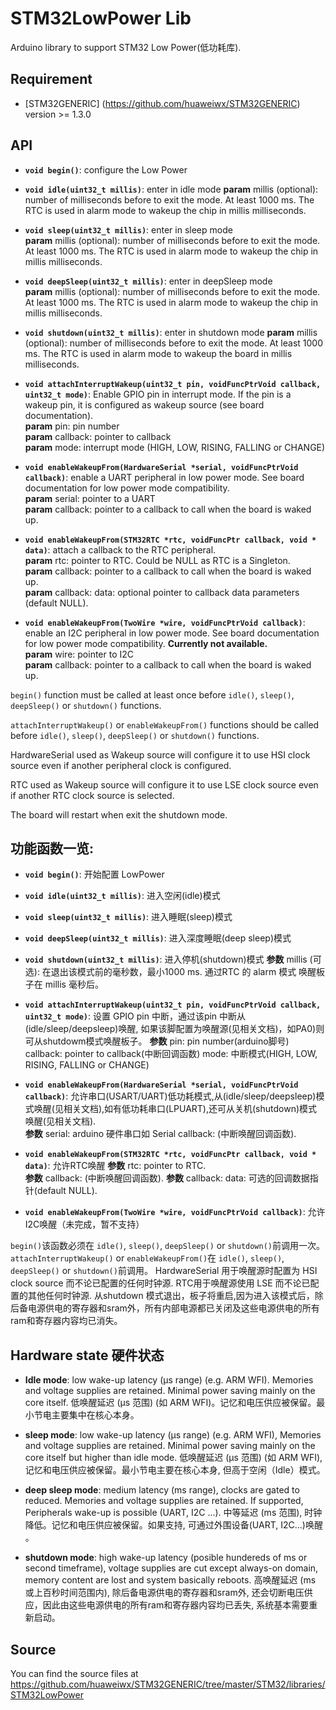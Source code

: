 # STM32LowPower Lib
Arduino library to support STM32 Low Power(低功耗库).

## Requirement
* [STM32GENERIC] (https://github.com/huaweiwx/STM32GENERIC)  version >= 1.3.0

## API

* **`void begin()`**: configure the Low Power

* **`void idle(uint32_t millis)`**: enter in idle mode
**param** millis (optional): number of milliseconds before to exit the mode. At least 1000 ms. The RTC is used in alarm mode to wakeup the chip in millis milliseconds.

* **`void sleep(uint32_t millis)`**: enter in sleep mode  
**param** millis (optional): number of milliseconds before to exit the mode. At least 1000 ms. The RTC is used in alarm mode to wakeup the chip in millis milliseconds.

* **`void deepSleep(uint32_t millis)`**: enter in deepSleep mode  
**param** millis (optional): number of milliseconds before to exit the mode. At least 1000 ms. The RTC is used in alarm mode to wakeup the chip in millis milliseconds.

* **`void shutdown(uint32_t millis)`**: enter in shutdown mode
**param** millis (optional): number of milliseconds before to exit the mode. At least 1000 ms. The RTC is used in alarm mode to wakeup the board in millis milliseconds.

* **`void attachInterruptWakeup(uint32_t pin, voidFuncPtrVoid callback, uint32_t mode)`**: Enable GPIO pin in interrupt mode. If the pin is a wakeup pin, it is configured as wakeup source (see board documentation).  
**param** pin: pin number  
**param** callback: pointer to callback  
**param** mode: interrupt mode (HIGH, LOW, RISING, FALLING or CHANGE)  

* **`void enableWakeupFrom(HardwareSerial *serial, voidFuncPtrVoid callback)`**: enable a UART peripheral in low power mode. See board documentation for low power mode compatibility.  
**param** serial: pointer to a UART  
**param** callback: pointer to a callback to call when the board is waked up.  

* **`void enableWakeupFrom(STM32RTC *rtc, voidFuncPtr callback, void * data)`**: attach a callback to the RTC peripheral.  
**param** rtc: pointer to RTC. Could be NULL as RTC is a Singleton.  
**param** callback: pointer to a callback to call when the board is waked up.  
**param** callback: data: optional pointer to callback data parameters (default NULL).  

* **`void enableWakeupFrom(TwoWire *wire, voidFuncPtrVoid callback)`**: enable an I2C peripheral in low power mode. See board documentation for low power mode compatibility. **Currently not available.**  
**param** wire: pointer to I2C  
**param** callback: pointer to a callback to call when the board is waked up.  


`begin()` function must be called at least once before `idle()`, `sleep()`, `deepSleep()` or `shutdown()` functions.  

`attachInterruptWakeup()` or `enableWakeupFrom()` functions should be called before `idle()`, `sleep()`, `deepSleep()` or `shutdown()` functions.  

HardwareSerial used as Wakeup source will configure it to use HSI clock source even if another peripheral clock is configured.

RTC used as Wakeup source will configure it to use LSE clock source even if another RTC clock source is selected.

The board will restart when exit the shutdown mode.  

## 功能函数一览:
* **`void begin()`**:  开始配置 LowPower
* **`void idle(uint32_t millis)`**:  进入空闲(idle)模式
* **`void sleep(uint32_t millis)`**:  进入睡眠(sleep)模式
* **`void deepSleep(uint32_t millis)`**:  进入深度睡眠(deep sleep)模式
* **`void shutdown(uint32_t millis)`**:  进入停机(shutdown)模式
**参数**  millis (可选): 在退出该模式前的毫秒数，最小1000 ms. 通过RTC 的 alarm 模式 唤醒板子在 millis 毫秒后。

* **`void attachInterruptWakeup(uint32_t pin, voidFuncPtrVoid callback, uint32_t mode)`**: 设置 GPIO pin 中断，通过该pin 中断从(idle/sleep/deepsleep)唤醒, 如果该脚配置为唤醒源(见相关文档)，如PA0)则可从shutdowm模式唤醒板子。
**参数** pin: pin number(arduino脚号)
     callback: pointer to callback(中断回调函数)
     mode: 中断模式(HIGH, LOW, RISING, FALLING or CHANGE) 

* **`void enableWakeupFrom(HardwareSerial *serial, voidFuncPtrVoid callback)`**: 允许串口(USART/UART)低功耗模式,从(idle/sleep/deepsleep)模式唤醒(见相关文档),如有低功耗串口(LPUART),还可从关机(shutdown)模式唤醒(见相关文档).  
**参数** serial: arduino 硬件串口如 Serial 
     callback: (中断唤醒回调函数).  

* **`void enableWakeupFrom(STM32RTC *rtc, voidFuncPtr callback, void * data)`**: 允许RTC唤醒
**参数**  rtc: pointer to RTC.  
**参数**  callback: (中断唤醒回调函数). 
**参数**  callback: data: 可选的回调数据指针(default NULL).  

* **`void enableWakeupFrom(TwoWire *wire, voidFuncPtrVoid callback)`**: 允许I2C唤醒（未完成，暂不支持）

`begin()`该函数必须在 `idle()`, `sleep()`, `deepSleep()` or `shutdown()`前调用一次。  
`attachInterruptWakeup()` or `enableWakeupFrom()`在 `idle()`, `sleep()`, `deepSleep()` or `shutdown()`前调用。
HardwareSerial 用于唤醒源时配置为 HSI clock source 而不论已配置的任何时钟源.
RTC用于唤醒源使用 LSE 而不论已配置的其他任何时钟源.
从shutdown 模式退出，板子将重启,因为进入该模式后，除后备电源供电的寄存器和sram外，所有内部电源都已关闭及这些电源供电的所有ram和寄存器内容均已消失。
  
## Hardware state 硬件状态

* **Idle mode**: low wake-up latency (µs range) (e.g. ARM WFI). Memories and
voltage supplies are retained. Minimal power saving mainly on the core itself.
低唤醒延迟 (µs 范围) (如 ARM WFI)。记忆和电压供应被保留。最小节电主要集中在核心本身。

* **sleep mode**: low wake-up latency (µs range) (e.g. ARM WFI), Memories and
voltage supplies are retained. Minimal power saving mainly on the core itself but
higher than idle mode.
低唤醒延迟 (µs 范围) (如 ARM WFI), 记忆和电压供应被保留。最小节电主要在核心本身, 但高于空闲（Idle）模式。

* **deep sleep mode**: medium latency (ms range), clocks are gated to reduced. Memories
and voltage supplies are retained. If supported, Peripherals wake-up is possible (UART, I2C ...).
中等延迟 (ms 范围), 时钟降低。记忆和电压供应被保留。如果支持, 可通过外围设备(UART, I2C...)唤醒 。

* **shutdown mode**: high wake-up latency (posible hundereds of ms or second timeframe), voltage supplies are cut except always-on domain, memory content are lost and system basically reboots.
高唤醒延迟 (ms 或上百秒时间范围内), 除后备电源供电的寄存器和sram外, 还会切断电压供应，因此由这些电源供电的所有ram和寄存器内容均已丢失, 系统基本需要重新启动。

## Source
You can find the source files at  
https://github.com/huaweiwx/STM32GENERIC/tree/master/STM32/libraries/STM32LowPower
